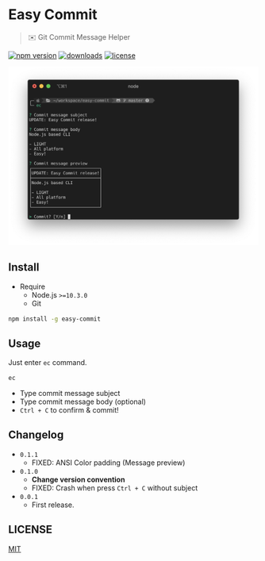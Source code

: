 # Easy Commit
> ✉️ Git Commit Message Helper

[![npm version](https://img.shields.io/npm/v/easy-commit.svg)](https://www.npmjs.com/package/easy-commit)
[![downloads](https://img.shields.io/npm/dm/easy-commit.svg)](https://www.npmjs.com/package/easy-commit)
[![license](https://img.shields.io/npm/l/easy-commit.svg)](https://www.npmjs.com/package/easy-commit)

![preview](./preview.png)

## Install

- Require
  - Node.js `>=10.3.0`
  - Git

```bash
npm install -g easy-commit
```

## Usage

Just enter `ec` command.

```bash
ec
```

- Type commit message subject
- Type commit message body (optional)
- `Ctrl + C` to confirm & commit!

## Changelog

- `0.1.1`
  - FIXED: ANSI Color padding (Message preview)
- `0.1.0`
  - **Change version convention**
  - FIXED: Crash when press `Ctrl + C` without subject
- `0.0.1`
  - First release.

## LICENSE

[MIT](./LICENSE)
